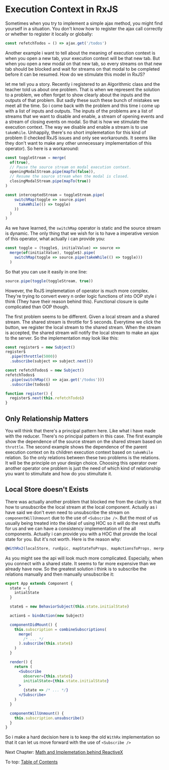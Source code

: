 # Execution Context in RxJS

Sometimes when you try to implement a simple ajax method, you might find yourself in a situation. You don't know how to register the ajax call correctly or whether to register it locally or globally:

```jsx
const refetchTodos = () => ajax.get('/todos')
```

Another example i want to tell about the meaning of execution context is when you open a new tab, your execution context will be that new tab. But when you open a new modal on that new tab, so every streams on that new tab should be blocked and wait for streams on that modal to be completed before it can be resumed. How do we stimulate this model in RxJS?

let me tell you a story. Recently i registered to an Algorithmic class and the teacher told us about one problem. That is when we represent the solution to a problem, we often forget to show clearly about the inputs and the outputs of that problem. But sadly these such these bunch of mistakes we meet all the time. So i come back with the problem and this time i come up with a list of inputs and outputs. The inputs of the problems are a list of streams that we want to disable and enable, a stream of opening events and a stream of closing events on modal. So that is how we stimulate the execution context. The way we disable and enable a stream is to use `takeWhile`. Unhappily, there's no short implemetation for this kind of problem (I checked RxJS issues and only see workarounds. It seems like they don't want to make any other unnecessary implementation of this operator). So here is a workaround:

```jsx
const toggleStream = merge(
  of(true),
  // Pause the source stream on modal execution context.
  openingModalStream.pipe(mapTo(false)),
  // Resume the source stream when the modal is closed.
  closingModalStream.pipe(mapTo(true))
)

const interceptedStream = toggleStream.pipe(
    switchMap(toggle => source.pipe(
      takeWhile(() => toggle)
    ))
  )
)
```

As we have learned, the `switchMap` operator is static and the source stream is dynamic. The only thing that we wish for is to have a imperative version of this operator, what actually i can provide you:

```jsx
const toggle = (toggle$, initialValue) => source =>
  merge(of(initialValue), toggle$).pipe(
    switchMap(toggle => source.pipe(takeWhile(() => toggle)))
  )
```

So that you can use it easily in one line:

```jsx
source.pipe(toggle(toggleStream, true))
```

However, the RxJS implemetation of operator is much more complex. They're trying to convert every n order logic functions of into OOP style i think (They have their reason behind this). Functional closure is quite complicated than OOP though.

The first problem seems to be different. Given a local stream and a shared stream. The shared stream is throttle for 5 seconds. Everytime we click the button, we register the local stream to the shared stream. When the stream is accepted, the shared stream will notify the local stream to make an ajax to the server. So the implementation may look like this:

```jsx
const register$ = new Subject()
register$
  .pipe(throttle(5000))
  .subscribe(subject => subject.next())

const refetchTodos$ = new Subject()
refetchTodos$
  .pipe(switchMap(() => ajax.get('/todos')))
  .subscribe(todos$)

function register() {
  register$.next(this.refetchTodo$)
}
```

## Only Relationship Matters

You will think that there's a principal pattern here. Like what i have made with the reducer. There's no principal pattern in this case. The first example show the dependence of the source stream on the shared stream based on `throttle`. The second example shows the dependence of the parent execution context on its children execution context based on `takeWhile` relation. So the only relations between these two problems is the relations. It will be the principle on your design choice. Choosing this operator over another operator one problem is just the need of which kind of relationship you want to stimultate and how do you stimultate it.

## Local Store doesn't Exists

There was actually another problem that blocked me from the clarity is that how to unsubscribe the local stream at the local component. Actually as i have said we don't even need to unsubscribe the stream on `componentWillUnmount` due to the use of `<Subscribe />`. But the most of us usually being treated into the ideal of using HOC so it will do the rest stuffs for us and we can have a consistency implementation of the all components. Actually i can provide you with a HOC that provide the local state for you. But it's not worth. Here is the reason why:

```js
@WithRx2(localStore, runEpic, mapStateToProps, mapActionsToProps, mergeProps, initialStateOrPreload, ...blaBlaBla)
```

As you might see the api will look much more complicated. Especially, when you connect with a shared state. It seems to far more expensive than we already have now. So the greatest solution i think is to subscribe the relations manually and then manually unsubscribe it:

```jsx
export App extends Component {
  state = {
    intialState
  }

  state$ = new BehaviorSubject(this.state.initialState)

  action$ = bindAction(new Subject)

  componentDidMount() {
    this.subscription = combineSubscriptions(
      merge(
        /* ... */
      ).subscribe(this.state$)
    )
  }

  render() {
    return (
      <Subscribe
        observer={this.state$}
        initialState={this.state.initialState}
      >
        {state => /* ... */}
      </Subscribe>
    )
  }

  componentWillUnmount() {
    this.subscription.unsubscribe()
  }
}
```

So i make a hard decision here is to keep the old `WithRx` implementation so that it can let us move forward with the use of `<Subscribe />`

Next Chapter: [Math and Implemetation behind ReactiveX](Math.md)

To top: [Table of Contents](Wiki.md)
